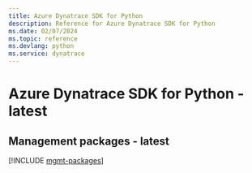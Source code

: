 ```yaml
---
title: Azure Dynatrace SDK for Python
description: Reference for Azure Dynatrace SDK for Python
ms.date: 02/07/2024
ms.topic: reference
ms.devlang: python
ms.service: dynatrace
---
```

# Azure Dynatrace SDK for Python - latest

## Management packages - latest
[!INCLUDE [mgmt-packages](dynatrace-mgmt-index.md)]